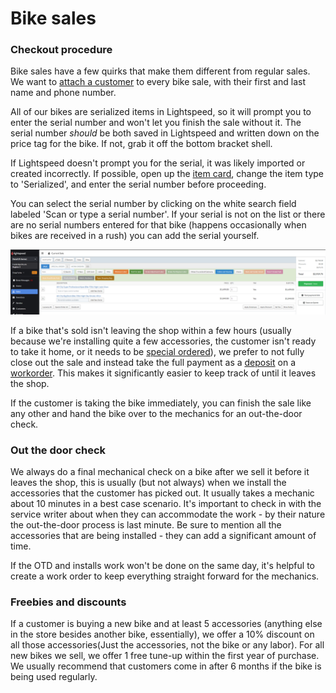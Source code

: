 # Bike sales

### Checkout procedure
Bike sales have a few quirks that make them different from regular sales. We want to [attach a customer](\attach) to every bike sale, with their first and last name and phone number.

All of our bikes are serialized items in Lightspeed, so it will prompt you to enter the serial number and won't let you finish the sale without it. The serial number *should* be both saved in Lightspeed and written down on the price tag for the bike. If not, grab it off the bottom bracket shell.

If Lightspeed doesn't prompt you for the serial, it was likely imported or created incorrectly. If possible, open up the [item card](\itemcard), change the item type to 'Serialized', and enter the serial number before proceeding.

You can select the serial number by clicking on the white search field labeled 'Scan or type a serial number'. If your serial is not on the list or there are no serial numbers entered for that bike (happens occasionally when bikes are received in a rush) you can add the serial yourself. 

![image](images/bikesale1.png)

If a bike that's sold isn't leaving the shop within a few hours (usually because we're installing quite a few accessories, the customer isn't ready to take it home, or it needs to be [special ordered](\specorder)), we prefer to not fully close out the sale and instead take the full payment as a [deposit](\deposit) on a [workorder](\workorder). This makes it significantly easier to keep track of until it leaves the shop.

If the customer is taking the bike immediately, you can finish the sale like any other and hand the bike over to the mechanics for an out-the-door check.

### Out the door check
We always do a final mechanical check on a bike after we sell it before it leaves the shop, this is usually (but not always) when we install the accessories that the customer has picked out. It usually takes a mechanic about 10 minutes in a best case scenario.  It's important to check in with the service writer about when they can accommodate the work - by their nature the out-the-door process is last minute. Be sure to mention all the accessories that are being installed - they can add a significant amount of time. 

If the OTD and installs work won't be done on the same day, it's helpful to create a work order to keep everything straight forward for the mechanics.

### Freebies and discounts

If a customer is buying a new bike and at least 5 accessories (anything else in the store besides another bike, essentially), we offer a 10% discount on all those accessories(Just the accessories, not the bike or any labor). 
For all new bikes we sell, we offer 1 free tune-up within the first year of purchase. We usually recommend that customers come in after 6 months if the bike is being used regularly.